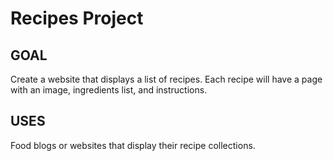 # Recipes Project

## GOAL
Create a website that displays a list of recipes. Each recipe will have a page with an image, ingredients list, and instructions.

## USES
Food blogs or websites that display their recipe collections.

